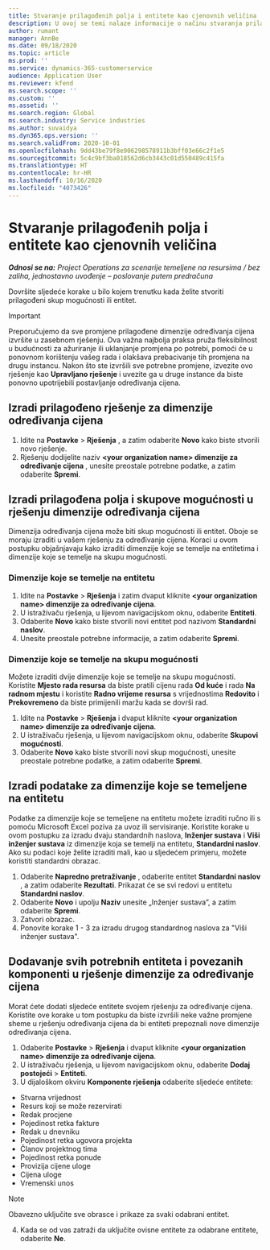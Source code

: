 ```yaml
---
title: Stvaranje prilagođenih polja i entitete kao cjenovnih veličina
description: U ovoj se temi nalaze informacije o načinu stvaranja prilagođenih skupova mogućnosti ili entiteta.
author: rumant
manager: AnnBe
ms.date: 09/18/2020
ms.topic: article
ms.prod: ''
ms.service: dynamics-365-customerservice
audience: Application User
ms.reviewer: kfend
ms.search.scope: ''
ms.custom: ''
ms.assetid: ''
ms.search.region: Global
ms.search.industry: Service industries
ms.author: suvaidya
ms.dyn365.ops.version: ''
ms.search.validFrom: 2020-10-01
ms.openlocfilehash: 9dd43be79f8e906298578911b3bff03e66c2f1e5
ms.sourcegitcommit: 5c4c9bf3ba018562d6cb3443c01d550489c415fa
ms.translationtype: HT
ms.contentlocale: hr-HR
ms.lasthandoff: 10/16/2020
ms.locfileid: "4073426"
---
```

# <a name="create-custom-fields-and-entities-as-pricing-dimensions"></a>Stvaranje prilagođenih polja i entitete kao cjenovnih veličina

_**Odnosi se na:** Project Operations za scenarije temeljene na resursima / bez zaliha, jednostavno uvođenje – poslovanje putem predračuna_

Dovršite sljedeće korake u bilo kojem trenutku kada želite stvoriti prilagođeni skup mogućnosti ili entitet.

> [!IMPORTANT]
> Preporučujemo da sve promjene prilagođene dimenzije određivanja cijena izvršite u zasebnom rješenju. Ova važna najbolja praksa pruža fleksibilnost u budućnosti za ažuriranje ili uklanjanje promjena po potrebi, pomoći će u ponovnom korištenju vašeg rada i olakšava prebacivanje tih promjena na drugu instancu. Nakon što ste izvršili sve potrebne promjene, izvezite ovo rješenje kao **Upravljano rješenje** i uvezite ga u druge instance da biste ponovno upotrijebili postavljanje određivanja cijena.


## <a name="create-a-custom-solution-for-pricing-dimensions"></a>Izradi prilagođeno rješenje za dimenzije određivanja cijena
1. Idite na **Postavke** > **Rješenja** , a zatim odaberite **Novo** kako biste stvorili novo rješenje. 
2. Rješenju dodijelite naziv **\<your organization name> dimenzije za određivanje cijena** , unesite preostale potrebne podatke, a zatim odaberite **Spremi**.
  
## <a name="create-custom-fields-and-option-sets-in-the-pricing-dimension-solution"></a>Izradi prilagođena polja i skupove mogućnosti u rješenju dimenzije određivanja cijena

Dimenzija određivanja cijena može biti skup mogućnosti ili entitet. Oboje se moraju izraditi u vašem rješenju za određivanje cijena. Koraci u ovom postupku objašnjavaju kako izraditi dimenzije koje se temelje na entitetima i dimenzije koje se temelje na skupu mogućnosti.

### <a name="entity-based-dimensions"></a>Dimenzije koje se temelje na entitetu

1. Idite na **Postavke** > **Rješenja** i zatim dvaput kliknite **\<your organization name> dimenzije za određivanje cijena**.
2. U istraživaču rješenja, u lijevom navigacijskom oknu, odaberite **Entiteti**.
3. Odaberite **Novo** kako biste stvorili novi entitet pod nazivom **Standardni naslov**. 
4. Unesite preostale potrebne informacije, a zatim odaberite **Spremi**.


### <a name="option-set-based-dimensions"></a>Dimenzije koje se temelje na skupu mogućnosti 
Možete izraditi dvije dimenzije koje se temelje na skupu mogućnosti. Koristite **Mjesto rada resursa** da biste pratili cijenu rada **Od kuće** i rada **Na radnom mjestu** i koristite **Radno vrijeme resursa** s vrijednostima **Redovito** i **Prekovremeno** da biste primijenili maržu kada se dovrši rad.


1. Idite na **Postavke** > **Rješenja** i dvaput kliknite **\<your organization name> dimenzije za određivanje cijena**. 
2. U istraživaču rješenja, u lijevom navigacijskom oknu, odaberite  **Skupovi mogućnosti**. 
3. Odaberite **Novo** kako biste stvorili novi skup mogućnosti, unesite preostale potrebne podatke, a zatim odaberite **Spremi**.

## <a name="create-data-for-entity-based-dimensions"></a>Izradi podatake za dimenzije koje se temeljene na entitetu

Podatke za dimenzije koje se temeljene na entitetu možete izraditi ručno ili s pomoću Microsoft Excel poziva za uvoz ili servisiranje. Koristite korake u ovom postupku za izradu dvaju standardnih naslova, **Inženjer sustava** i **Viši inženjer sustava** iz dimenzije koja se temelji na entitetu, **Standardni naslov**. Ako su podaci koje želite izraditi mali, kao u sljedećem primjeru, možete koristiti standardni obrazac.

1. Odaberite **Napredno pretraživanje** , odaberite entitet **Standardni naslov** , a zatim odaberite **Rezultati**. Prikazat će se svi redovi u entitetu **Standardni naslov**.
2. Odaberite **Novo** i upolju **Naziv** unesite „Inženjer sustava”, a zatim odaberite **Spremi**.
3. Zatvori obrazac. 
4. Ponovite korake 1 - 3 za izradu drugog standardnog naslova za "Viši inženjer sustava".

## <a name="add-all-required-entities-and-related-components-to-the-pricing-dimension-solution"></a>Dodavanje svih potrebnih entiteta i povezanih komponenti u rješenje dimenzije za određivanje cijena
Morat ćete dodati sljedeće entitete svojem rješenju za određivanje cijena. Koristite ove korake u tom postupku da biste izvršili neke važne promjene sheme u rješenju određivanja cijena da bi entiteti prepoznali nove dimenzije određivanja cijena.

1. Odaberite **Postavke** > **Rješenja** i dvaput kliknite **\<your organization name> dimenzije za određivanje cijena**. 
2. U istraživaču rješenja, u lijevom navigacijskom oknu, odaberite **Dodaj postojeći** > **Entiteti**.
3. U dijaloškom okviru **Komponente rješenja** odaberite sljedeće entitete:

  - Stvarna vrijednost
  - Resurs koji se može rezervirati
  - Redak procjene
  - Pojedinost retka fakture
  - Redak u dnevniku
  - Pojedinost retka ugovora projekta
  - Članov projektnog tima
  - Pojedinost retka ponude
  - Provizija cijene uloge
  - Cijena uloge 
  - Vremenski unos 


> [!NOTE]
> Obavezno uključite sve obrasce i prikaze za svaki odabrani entitet.

4. Kada se od vas zatraži da uključite ovisne entitete za odabrane entitete, odaberite **Ne**.

